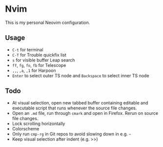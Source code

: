 # Nvim

This is my personal Neovim configuration.

## Usage

- `C-t` for terminal
- `C-T` for Trouble quickfix list
- `s` for visible buffer Leap search
- `ff`, `fg`, `fo`, `fb` for Telescope
- `,,`, `,a`, `,1` for Harpoon
- `Enter` to select outer TS node and
  `Backspace` to select inner TS node

## Todo

- At visual selection, open new tabbed buffer
  containing editable and executable script
  that runs whenever the source file changes.
- Open an `.md` file,
  run through `cmark` and open in Firefox.
  Rerun on source file changes.
- Lock scrolling horizontally
- Colorscheme
- Only run `cmp-rg` in Git repos
  to avoid slowing down in e.g. `~`
- Keep visual selection after indent (e.g. >>)

